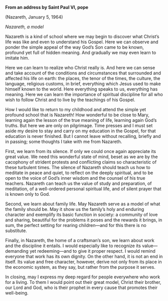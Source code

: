 

**From an address by Saint Paul VI, pope**

(Nazareth, January 5, 1964)

_Nazareth, a model_

Nazareth is a kind of school where we may begin to discover what Christ’s life was like and even to understand his Gospel. Here we can observe and ponder the simple appeal of the way God’s Son came to be known, profound yet full of hidden meaning. And gradually we may even learn to imitate him.

Here we can learn to realize who Christ really is. And here we can sense and take account of the conditions and circumstances that surrounded and affected his life on earth: the places, the tenor of the times, the culture, the language, religious customs, in brief, everything which Jesus used to make himself known to the world. Here everything speaks to us, everything has meaning. Here we can learn the importance of spiritual discipline for all who wish to follow Christ and to live by the teachings of his Gospel.

How I would like to return to my childhood and attend the simple yet profound school that is Nazareth! How wonderful to be close to Mary, learning again the lesson of the true meaning of life, learning again God’s truths. But here we are only on pilgrimage. Time presses and I must set aside my desire to stay and carry on my education in the Gospel, for that education is never finished. But I cannot leave without recalling, briefly and in passing; some thoughts I take with me from Nazareth.

First, we learn from its silence. If only we could once again appreciate its great value. We need this wonderful state of mind, beset as we are by the cacophony of strident protests and conflicting claims so characteristic of these turbulent times. The silence of Nazareth should teach us how to meditate in peace and quiet, to reflect on the deeply spiritual, and to be open to the voice of God’s inner wisdom and the counsel of his true teachers. Nazareth can teach us the value of study and preparation, of meditation, of a well-ordered personal spiritual life, and of silent prayer that is known only to God.

Second, we learn about family life. May Nazareth serve as a model of what the family should be. May it show us the family’s holy and enduring character and exemplify its basic function in society: a community of love and sharing, beautiful for the problems it poses and the rewards it brings, in sum, the perfect setting for rearing children—and for this there is no substitute.

Finally, in Nazareth, the home of a craftsman’s son, we learn about work and the discipline it entails. I would especially like to recognize its value—demanding yet redeeming—and to give it proper respect. I would remind everyone that work has its own dignity. On the other hand, it is not an end in itself. Its value and free character, however, derive not only from its place in the economic system, as they say, but rather from the purpose it serves.

In closing, may I express my deep regard for people everywhere who work for a living. To them I would point out their great model, Christ their brother, our Lord and God, who is their prophet in every cause that promotes their well-being.

